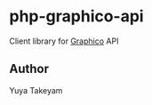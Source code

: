 php-graphico-api
================

Client library for [Graphico](https://github.com/yuya-takeyama/graphico) API

Author
------

Yuya Takeyam
